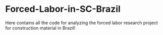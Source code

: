 # Forced-Labor-in-SC-Brazil
Here contains all the code for analyzing the forced labor research project for construction material in Brazil!
